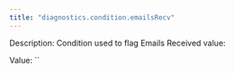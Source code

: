 ```yaml
---
title: "diagnostics.condition.emailsRecv"
---
```


Description: Condition used to flag Emails Received value:

Value: ``